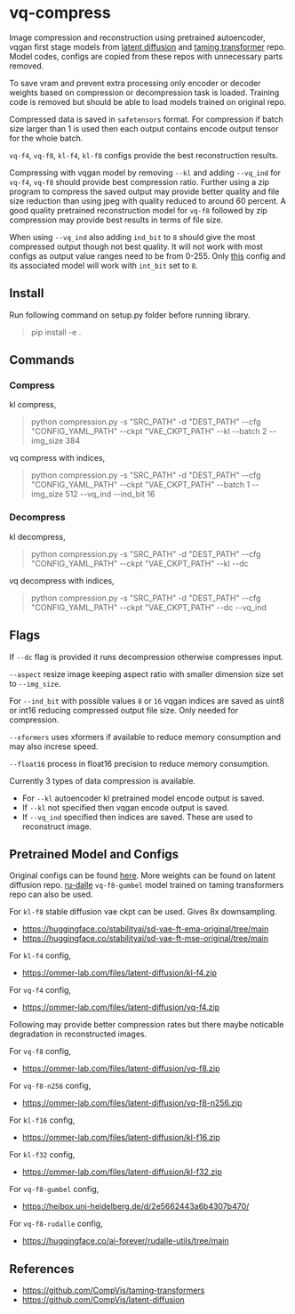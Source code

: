 # vq-compress

Image compression and reconstruction using pretrained autoencoder, vqgan first stage models from [latent diffusion](https://github.com/CompVis/latent-diffusion/tree/a506df5756472e2ebaf9078affdde2c4f1502cd4) and [taming transformer](https://github.com/CompVis/taming-transformers/tree/3ba01b241669f5ade541ce990f7650a3b8f65318) repo. Model codes, configs are copied from these repos with unnecessary parts removed.

To save vram and prevent extra processing only encoder or decoder weights based on compression or decompression task is loaded. Training code is removed but should be able to load models trained on original repo. 

Compressed data is saved in `safetensors` format. For compression if batch size larger than 1 is used then each output contains encode output tensor for the whole batch.

`vq-f4`, `vq-f8`, `kl-f4`, `kl-f8` configs provide the best reconstruction results.

Compressing with vqgan model by removing `--kl` and adding `--vq_ind` for `vq-f4`, `vq-f8` should provide best compression ratio. Further using a zip program to compress the saved output may provide better quality and file size reduction than using jpeg with quality reduced to around 60 percent. A good quality pretrained reconstruction model for `vq-f8` followed by zip compression may provide best results in terms of file size.

When using `--vq_ind` also adding `ind_bit` to `8` should give the most compressed output though not best quality. It will not work with most configs as output value ranges need to be from 0-255. Only [this](https://github.com/quickgrid/vq-compress/tree/main/configs/vq-f8-n256) config and its associated model will work with `int_bit` set to `8`.

## Install 

Run following command on setup.py folder before running library.
> pip install -e .



## Commands

### Compress

kl compress,

> python compression.py -s "SRC_PATH" -d "DEST_PATH" --cfg "CONFIG_YAML_PATH" --ckpt "VAE_CKPT_PATH" --kl --batch 2 --img_size 384

vq compress with indices,

> python compression.py -s "SRC_PATH" -d "DEST_PATH" --cfg "CONFIG_YAML_PATH" --ckpt "VAE_CKPT_PATH" --batch 1 --img_size 512 --vq_ind --ind_bit 16


### Decompress

kl decompress,

> python compression.py -s "SRC_PATH" -d "DEST_PATH" --cfg "CONFIG_YAML_PATH" --ckpt "VAE_CKPT_PATH" --kl --dc

vq decompress with indices,

> python compression.py -s "SRC_PATH" -d "DEST_PATH" --cfg "CONFIG_YAML_PATH" --ckpt "VAE_CKPT_PATH" --dc --vq_ind


## Flags

If `--dc` flag is provided it runs decompression otherwise compresses input.

`--aspect` resize image keeping aspect ratio with smaller dimension size set to `--img_size`.

For `--ind_bit` with possible values `8` or `16` vqgan indices are saved as uint8 or int16 reducing compressed output file size. Only needed for compression. 

`--xformers` uses xformers if available to reduce memory consumption and may also increse speed.

`--float16` process in float16 precision to reduce memory consumption. 

Currently 3 types of data compression is available. 
- For `--kl` autoencoder kl pretrained model encode output is saved.
- If `--kl` not specified then vqgan encode output is saved.
- If `--vq_ind` specified then indices are saved. These are used to reconstruct image.


## Pretrained Model and Configs

Original configs can be found [here](https://github.com/CompVis/latent-diffusion/tree/main/models/first_stage_models). More weights can be found on latent diffusion repo. [ru-dalle](https://github.com/ai-forever/ru-dalle/blob/1ab4e30ac14edd282e4abed57528eb97a9f2cb2e/rudalle/vae/__init__.py) `vq-f8-gumbel` model trained on taming transformers repo can also be used. 

For `kl-f8` stable diffusion vae ckpt can be used. Gives 8x downsampling.
- https://huggingface.co/stabilityai/sd-vae-ft-ema-original/tree/main
- https://huggingface.co/stabilityai/sd-vae-ft-mse-original/tree/main

For `kl-f4` config,
- https://ommer-lab.com/files/latent-diffusion/kl-f4.zip

For `vq-f4` config,
- https://ommer-lab.com/files/latent-diffusion/vq-f4.zip

Following may provide better compression rates but there maybe noticable degradation in reconstructed images.

For `vq-f8` config,
- https://ommer-lab.com/files/latent-diffusion/vq-f8.zip

For `vq-f8-n256` config,
- https://ommer-lab.com/files/latent-diffusion/vq-f8-n256.zip

For `kl-f16` config,
- https://ommer-lab.com/files/latent-diffusion/kl-f16.zip

For `kl-f32` config,
- https://ommer-lab.com/files/latent-diffusion/kl-f32.zip

For `vq-f8-gumbel` config, 
- https://heibox.uni-heidelberg.de/d/2e5662443a6b4307b470/

For `vq-f8-rudalle` config,
- https://huggingface.co/ai-forever/rudalle-utils/tree/main



## References

- https://github.com/CompVis/taming-transformers
- https://github.com/CompVis/latent-diffusion
